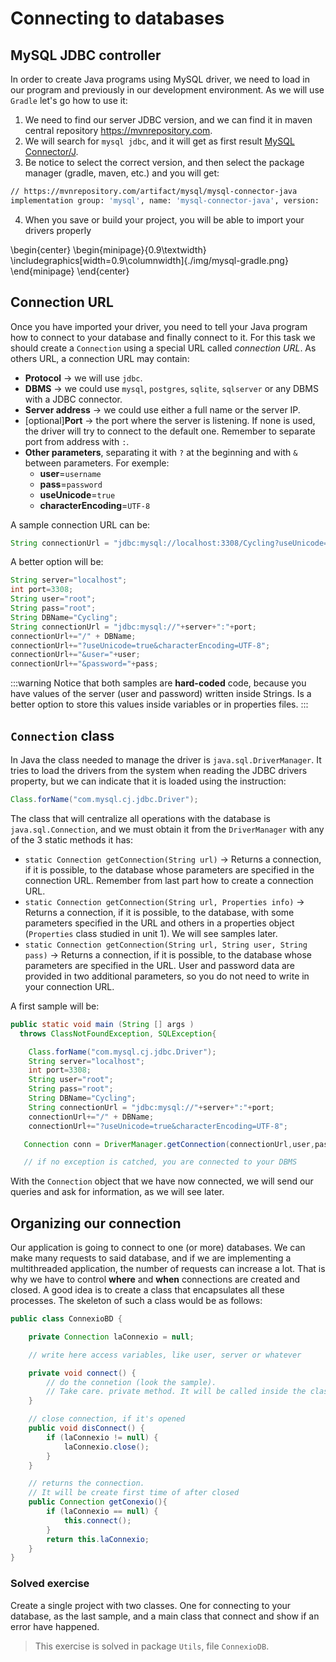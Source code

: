 # Connecting to databases

## MySQL JDBC controller

In order to create Java programs using MySQL driver, we need to load in our program and previously in our development environment. As we will use `Gradle` let's go how to use it:

1. We need to find our server JDBC version, and we can find it in maven central repository <https://mvnrepository.com>.
2. We will search for `mysql jdbc`, and it will get as first result [MySQL Connector/J](https://mvnrepository.com/artifact/mysql/mysql-connector-java).
3. Be notice to select the correct version, and then select the package manager (gradle, maven, etc.) and you will get:
   
```bash
// https://mvnrepository.com/artifact/mysql/mysql-connector-java
implementation group: 'mysql', name: 'mysql-connector-java', version: '8.0.30'
```

4. When you save or build your project, you will be able to import your drivers properly

\begin{center}
\begin{minipage}{0.9\textwidth}
\includegraphics[width=0.9\columnwidth]{./img/mysql-gradle.png}
\end{minipage}
\end{center}

## Connection URL

Once you have imported your driver, you need to tell your Java program how to connect to your database and finally connect to it. For this task we should create a `Connection` using a special URL called _connection URL_. As others URL, a connection URL may contain:

- **Protocol** $\rightarrow$ we will use `jdbc`.
- **DBMS** $\rightarrow$ we could use `mysql`, `postgres`, `sqlite`, `sqlserver` or any DBMS with a JDBC connector.
- **Server address** $\rightarrow$ we could use either a full name or the server IP.
- [optional]**Port** $\rightarrow$ the port where the server is listening. If none is used, the driver will try to connect to the default one. Remember to separate port from address with `:`.
- **Other parameters**, separating it with `?` at the beginning and with `&` between parameters. For exemple:
  - **user**=`username`
  - **pass**=`password`
  - **useUnicode**=`true`
  - **characterEncoding**=`UTF-8`

A sample connection URL can be:

```java
String connectionUrl = "jdbc:mysql://localhost:3308/Cycling?useUnicode=true&characterEncoding=UTF-8&user=root&password=root";
```

A better option will be:

```java
String server="localhost";
int port=3308;
String user="root";
String pass="root";
String DBName="Cycling";
String connectionUrl = "jdbc:mysql://"+server+":"+port;
connectionUrl+="/" + DBName;
connectionUrl+="?useUnicode=true&characterEncoding=UTF-8";
connectionUrl+="&user="+user;
connectionUrl+="&password="+pass;
```

:::warning
Notice that both samples are **hard-coded** code, because you have values of the server (user and password) written inside Strings. Is a better option to store this values inside variables or in properties files.
:::

## `Connection` class

In Java the class needed to manage the driver is `java.sql.DriverManager`. It tries to load the drivers from the system when reading the JDBC drivers property, but we can indicate that it is loaded using the instruction:

```java
Class.forName("com.mysql.cj.jdbc.Driver");
```

The class that will centralize all operations with the database is `java.sql.Connection`, and we must obtain it from the `DriverManager` with any of the 3 static methods it has:

- `static Connection getConnection(String url)` $\rightarrow$ Returns a connection, if it is possible, to the database whose parameters are specified in the connection URL. Remember from last part how to create a connection URL.
- `static Connection getConnection(String url, Properties info)` $\rightarrow$ Returns a connection, if it is possible, to the database, with some parameters specified in the URL and others in a properties object (`Properties` class studied in unit 1). We will see samples later.
- `static Connection getConnection(String url, String user, String pass)` $\rightarrow$ Returns a connection, if it is possible, to the database whose parameters are specified in the URL. User and password data are provided in two additional parameters, so you do not need to write in your connection URL.

A first sample will be:

```java
public static void main (String [] args ) 
  throws ClassNotFoundException, SQLException{

    Class.forName("com.mysql.cj.jdbc.Driver");
    String server="localhost";
    int port=3308;
    String user="root";
    String pass="root";
    String DBName="Cycling";
    String connectionUrl = "jdbc:mysql://"+server+":"+port;
    connectionUrl+="/" + DBName;
    connectionUrl+="?useUnicode=true&characterEncoding=UTF-8";

   Connection conn = DriverManager.getConnection(connectionUrl,user,pass);

   // if no exception is catched, you are connected to your DBMS
```

With the `Connection` object that we have now connected, we will send our queries and ask for information, as we will see later.

## Organizing our connection

Our application is going to connect to one (or more) databases. We can make many requests to said database, and if we are implementing a multithreaded application, the number of requests can increase a lot. That is why we have to control **where** and **when** connections are created and closed. A good idea is to create a class that encapsulates all these processes. The skeleton of such a class would be as follows:

```java
public class ConnexioBD {

    private Connection laConnexio = null;

    // write here access variables, like user, server or whatever

    private void connect() {
        // do the connetion (look the sample). 
        // Take care. private method. It will be called inside the class
    }

    // close connection, if it's opened
    public void disConnect() {
        if (laConnexio != null) {
            laConnexio.close();
        }
    }

    // returns the connection. 
    // It will be create first time of after closed
    public Connection getConexio(){
        if (laConnexio == null) {
            this.connect();
        }
        return this.laConnexio;
    } 
}
```
### Solved exercise

Create a single project with two classes. One for connecting to your database, as the last sample, and a main class that connect and show if an error have happened.

> This exercise is solved in package `Utils`, file `ConnexioDB`.